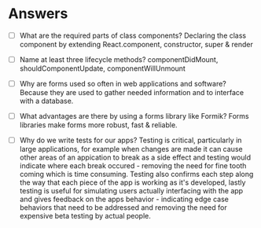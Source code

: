 # Answers

- [ ] What are the required parts of class components?
Declaring the class component by extending React.component, constructor, super & render

- [ ] Name at least three lifecycle methods?
componentDidMount, shouldComponentUpdate, componentWillUnmount

- [ ] Why are forms used so often in web applications and software?
Because they are used to gather needed information and to interface with a database.

- [ ] What advantages are there by using a forms library like Formik?
Forms libraries make forms more robust, fast & reliable.

- [ ] Why do we write tests for our apps?
Testing is critical, particularly in large applications, for example when changes are made it can cause other areas of an appication to break as a side effect and testing would indicate where each break occured - removing the need for fine tooth coming which is time consuming. Testing also confirms each step along the way that each piece of the app is working as it's developed, lastly testing is useful for simulating users actually interfacing with the app and 
gives feedback on the apps behavior - indicating edge case behaviors that need to be addressed
and removing the need for expensive beta testing by actual people.


